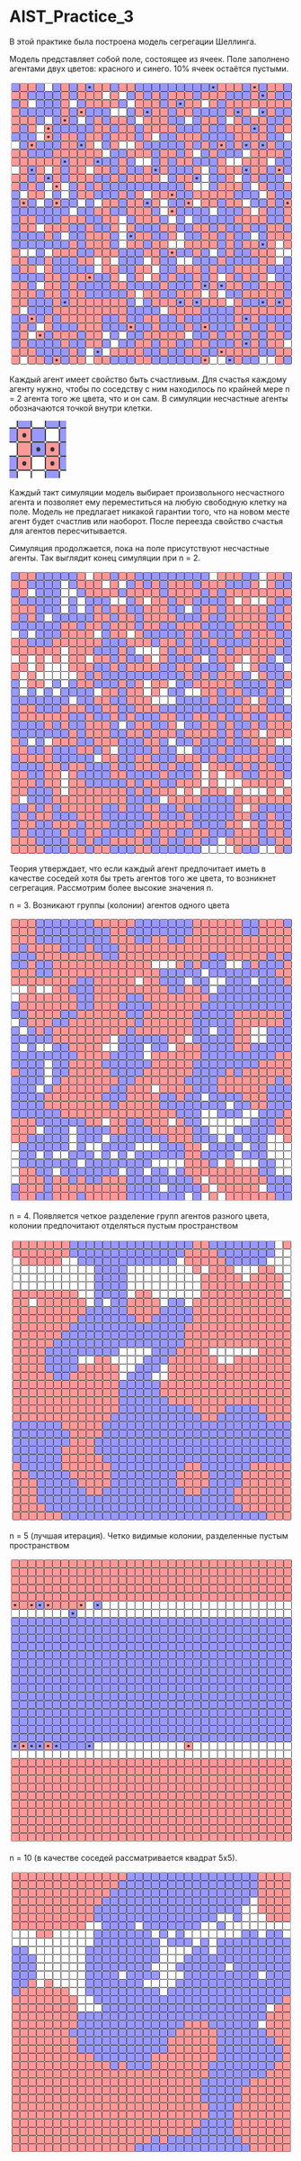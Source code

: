 # AIST_Practice_3

В этой практике была построена модель сегрегации Шеллинга.

Модель представляет собой поле, состоящее из ячеек. Поле заполнено агентами двух цветов: красного и синего. 10% ячеек остаётся пустыми.

![](/screenshots/image-1.png)

Каждый агент имеет свойство быть счастливым. Для счастья каждому агенту нужно, чтобы по соседству с ним находилось по крайней мере n = 2 агента того же цвета, что и он сам. В симуляции несчастные агенты обозначаются точкой внутри клетки.

![](/screenshots/image-2.png)

Каждый такт симуляции модель выбирает произвольного несчастного агента и позволяет ему переместиться на любую свободную клетку на поле. Модель не предлагает никакой гарантии того, что на новом месте агент будет счастлив или наоборот. После переезда свойство счастья для агентов пересчитывается.

Симуляция продолжается, пока на поле присутствуют несчастные агенты. Так выглядит конец симуляции при n = 2.

![](/screenshots/image-3.png)

Теория утверждает, что если каждый агент предпочитает иметь в качестве соседей хотя бы треть агентов того же цвета, то возникнет сегрегация. Рассмотрим более высокие значения n.

n = 3. Возникают группы (колонии) агентов одного цвета

![](/screenshots/image-4.png)

n = 4. Появляется четкое разделение групп агентов разного цвета, колонии предпочитают отделяться пустым пространством

![](/screenshots/image-5.png)

n = 5 (лучшая итерация). Четко видимые колонии, разделенные пустым пространством

![](/screenshots/image-6.png)

n = 10 (в качестве соседей рассматривается квадрат 5x5).

![](/screenshots/image-7.png)

